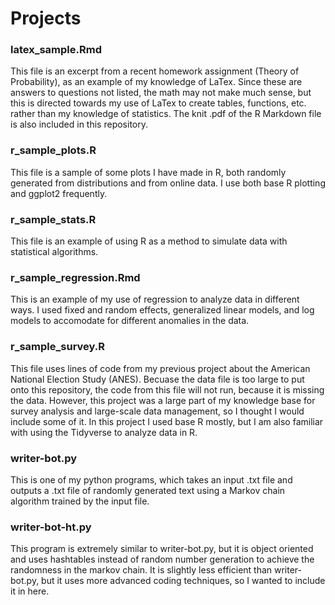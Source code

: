 # Projects

### latex_sample.Rmd

This file is an excerpt from a recent homework assignment (Theory of Probability), as an example of my knowledge of LaTex. Since these are answers to questions not listed, the math may not make much sense, but this is directed towards my use of LaTex to create tables, functions, etc. rather than my knowledge of statistics. The knit .pdf of the R Markdown file is also included in this repository.

### r_sample_plots.R

This file is a sample of some plots I have made in R, both randomly generated from distributions and from online data. I use both base R plotting and ggplot2 frequently.

### r_sample_stats.R

This file is an example of using R as a method to simulate data with statistical algorithms.

### r_sample_regression.Rmd

This is an example of my use of regression to analyze data in different ways. I used fixed and random effects, generalized linear models, and log models to accomodate for different anomalies in the data.

### r_sample_survey.R

This file uses lines of code from my previous project about the American National Election Study (ANES). Becuase the data file is too large to put onto this repository, the code from this file will not run, because it is missing the data. However, this project was a large part of my knowledge base for survey analysis and large-scale data management, so I thought I would include some of it. In this project I used base R mostly, but I am also familiar with using the Tidyverse to analyze data in R.

### writer-bot.py

This is one of my python programs, which takes an input .txt file and outputs a .txt file of randomly generated text using a Markov chain algorithm trained by the input file.

### writer-bot-ht.py

This program is extremely similar to writer-bot.py, but it is object oriented and uses hashtables instead of random number generation to achieve the randomness in the markov chain. It is slightly less efficient than writer-bot.py, but it uses more advanced coding techniques, so I wanted to include it in here.
